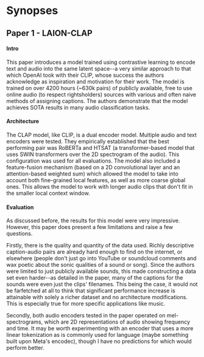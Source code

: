# Synopses

## Paper 1 - LAION-CLAP

#### Intro
This paper introduces a model trained using contrastive learning to encode text and audio into the same latent space--a very similar approach to that which OpenAI took with their CLIP, whose success the authors acknowledge as inspiration and motivation for their work. The model is trained on over 4200 hours (~630k pairs) of publicly available, free to use online audio (to respect rightsholders) sources with various and often naive methods of assigning captions. The authors demonstrate that the model achieves SOTA results in many audio classification tasks.

#### Architecture
The CLAP model, like CLIP, is a dual encoder model. Multiple audio and text encoders were tested. They empirically established that the best performing pair was RoBERTa and HTSAT (a transformer-based model that uses SWIN transformers over the 2D spectrogram of the audio). This configuration was used for all evaluations. The model also included a feature-fusion mechanism (based on a 2D convolutional layer and an attention-based weighted sum) which allowed the model to take into account both fine-grained local features, as well as more coarse global ones. This allows the model to work with longer audio clips that don't fit in the smaller local context window.

#### Evaluation
As discussed before, the results for this model were very impressive. However, this paper does present a few limitations and raise a few questions. 

Firstly, there is the quality and quantity of the data used. Richly descriptive caption-audio pairs are already hard enough to find on the internet, or elsewhere (people don't just go into YouTube or soundcloud comments and wax poetic about the sonic qualities of a sound or song). Since the authors were limited to just publicly available sounds, this made constructing a data set even harder--as detailed in the paper, many of the captions for the sounds were even just the clips' filenames. This being the case, it would not be farfetched at all to think that significant performance increase is attainable with solely a richer dataset and no architecture modifications. This is especially true for more specific applications like music. 

Secondly, both audio encoders tested in the paper operated on mel-spectrograms, which are 2D representations of audio showing frequency and time. It may be worth experimenting with an encoder that uses a more linear tokenization as is commonly used for language (maybe something built upon Meta's encodec), though I have no predictions for which would perform better.
